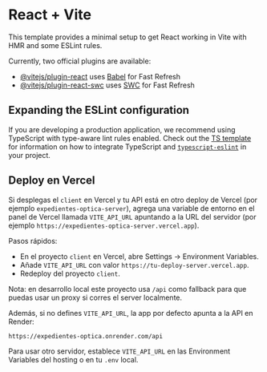 # React + Vite

This template provides a minimal setup to get React working in Vite with HMR and some ESLint rules.

Currently, two official plugins are available:

- [@vitejs/plugin-react](https://github.com/vitejs/vite-plugin-react/blob/main/packages/plugin-react) uses [Babel](https://babeljs.io/) for Fast Refresh
- [@vitejs/plugin-react-swc](https://github.com/vitejs/vite-plugin-react/blob/main/packages/plugin-react-swc) uses [SWC](https://swc.rs/) for Fast Refresh

## Expanding the ESLint configuration

If you are developing a production application, we recommend using TypeScript with type-aware lint rules enabled. Check out the [TS template](https://github.com/vitejs/vite/tree/main/packages/create-vite/template-react-ts) for information on how to integrate TypeScript and [`typescript-eslint`](https://typescript-eslint.io) in your project.

## Deploy en Vercel

Si desplegas el `client` en Vercel y tu API está en otro deploy de Vercel (por ejemplo `expedientes-optica-server`), agrega una variable de entorno en el panel de Vercel llamada `VITE_API_URL` apuntando a la URL del servidor (por ejemplo `https://expedientes-optica-server.vercel.app`).

Pasos rápidos:

- En el proyecto `client` en Vercel, abre Settings → Environment Variables.
- Añade `VITE_API_URL` con valor `https://tu-deploy-server.vercel.app`.
- Redeploy del proyecto `client`.

Nota: en desarrollo local este proyecto usa `/api` como fallback para que puedas usar un proxy si corres el server localmente.

Además, si no defines `VITE_API_URL`, la app por defecto apunta a la API en Render:

`https://expedientes-optica.onrender.com/api`

Para usar otro servidor, establece `VITE_API_URL` en las Environment Variables del hosting o en tu `.env` local.
